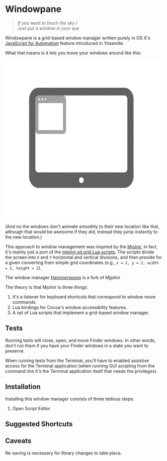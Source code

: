 # Windowpane

> *If you want to touch the sky* /<BR>
> *Just put a window in your eye*

Windowpane is a grid-based window manager written purely in OS X's [JavaScript for Automation](https://developer.apple.com/library/mac/releasenotes/InterapplicationCommunication/RN-JavaScriptForAutomation/Articles/OSX10-10.html#//apple_ref/doc/uid/TP40014508-CH109-SW1) feature introduced in Yosemite.

What that means is it lets you move your windows around like this:

<img src="assets/animation.gif" alt="Animation" height="510">

(And no the windows don't animate smoothly to their new location like that, although that would be awesome if they did, instead they jump instantly to the new location.)

This approach to window management was inspired by the [Mjolnir](https://github.com/sdegutis/mjolnir), in fact, it's mainly just a port of the [mjolnir.sd.grid Lua scripts](https://luarocks.org/modules/sdegutis/mjolnir.sd.grid). The scripts divide the screen into `X` and `Y` horizontal and vertical divisions, and then provide for a given converting from simple grid coordinates (e.g., `x = 2, y = 2, width = 2, height = 2`).

The window manager [Hammerspoon](http://www.hammerspoon.org/) is a fork of Mjjolnir

The theory is that Mjolnir is three things:

1. It's a listener for keyboard shortcuts that correspond to window move commands.
2. Lua bindings for Cocoa's window accessibility features.
3. A set of Lua scripts that implement a grid-based window manager.

## Tests

Running tests will close, open, and move Finder windows. In other words, don't run them if you have your Finder windows in a state you want to preserve.

When running tests from the Terminal, you'll have to enabled assistive access for the Terminal application (when running GUI scripting from the command line it's the Terminal application itself that needs the privileges).

## Installation

Installing this window manager consists of three tedious steps:

1. Open Script Editor

## Suggested Shortcuts

## Caveats

Re-saving is necessary for library changes to take place.
